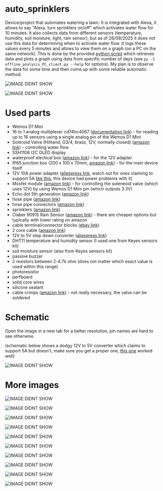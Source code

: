 # auto_sprinklers

Device/project that automates watering a lawn. It is integrated with Alexa, it allows to say "Alexa, turn sprinklers on/off" which activates water flow for 10 minutes. It also collects data from different sensors (temperature, humidity, soil moisture, light, rain sensor), but as of 26/08/2025 it does not use this data for determining when to activate water flow. It logs these values every 5 minutes and allows to view them on a graph (on a PC on the same network). This is done by the provided [python script](./offline_analysis_PC_client/offline_analysis_PC_client.py) which retrieves data and plots a graph using data from specific number of days (see `py -3 offline_analysis_PC_client.py --help` for options). My plan is to observe the data for some time and then come up with some reliable automatic method.    

![IMAGE DIDNT SHOW](./images/out_1.jpg)

![IMAGE DIDNT SHOW](./images/diagram.png)

# Used parts

* Wemos D1 Mini  
* 16 to 1 analog multiplexer cd74hc4067 ([documentation link](https://www.ti.com/lit/ds/symlink/cd74hc4067.pdf)) - for reading up to 16 sensors using a single analog pin of the Wemos D1 Mini  
* Solenoid Valve (Hilitand, G3/4, brass, 12V, normally closed) ([amazon link](https://www.amazon.co.uk/dp/B07F5HFDMM)) - controlling water flow  
* SSH1106 I2C OLED display  
* waterproof electical box ([amazon link](https://www.amazon.co.uk/dp/B0DFCSP1KQ)) - for the 12V adapter  
* IP65 junction box (200 x 100 x 70mm, [amazon link](https://www.amazon.co.uk/dp/B09CD8MB6W)) - for the main device itself  
* 12V 10A power adapter ([aliexpress link](https://www.aliexpress.com/item/1005007217303825.html), watch out for ones claiming to support 5A [like this](https://www.amazon.co.uk/dp/B07HRLGV3S), this device had power problems with it)    
* Mosfet module ([amazon link](https://www.amazon.co.uk/dp/B09TTLSRV9)) - for controlling the soleneoid valve (which uses 12V) by using Wemos D1 Mini pin (which outputs 3.3V)  
* Echo dot 5th generation ([amazon link](https://www.amazon.co.uk/dp/B09B96TG33))  
* hose pipe ([amazon link](https://www.amazon.co.uk/dp/B0741FN9FL))  
* hose pipe connectors ([amazon link](https://www.amazon.co.uk/dp/B08ZDC71FP))  
* sprinklers ([amazon link](https://www.amazon.co.uk/dp/B0FCXRCN12))  
* Claber 90915 Rain Sensor ([amazon link](https://www.amazon.co.uk/dp/B000EVNWTQ)) - there are cheaper options but typically with lower rating on amazon  
* cable terminal/connector blocks ([ebay link](https://www.ebay.co.uk/itm/264394503287))  
* 2 core cable ([amazon link](https://www.amazon.co.uk/dp/B0DP8183Z9))  
* 12V to 5V step down converter ([aliexpress link](https://www.aliexpress.com/item/1005006648976219.html))  
* DHT11 temperature and humidity sensor (I used one from Keyes sensors kit)  
* soil moisture sensor (also from Keyes sensors kit)  
* passive buzzer  
* 2 resistors between 2-4.7k ohm (does not matter which exact value is used within this range)  
* photoresistor  
* perfboard  
* solid core wires  
* silicone sealant  
* cable crimps ([amazon link](https://www.amazon.co.uk/dp/B07H4LCNKT)) - not really necessary, the valve can be soldered  

# Schematic 
Open the image in a new tab for a better resolution, pin names are hard to see otherwise.  

(schematic below shows a dodgy 12V to 5V converter which claims to support 5A but doesn't, make sure you get a proper one, [this one](https://www.aliexpress.com/item/1005007217303825.html) worked well)  

![IMAGE DIDNT SHOW](./images/schematic.png)

# More images

![IMAGE DIDNT SHOW](./images/parts_before.jpg)


![IMAGE DIDNT SHOW](./images/out_2.jpg)

![IMAGE DIDNT SHOW](./images/out_3.jpg)

![IMAGE DIDNT SHOW](./images/valve_inside.jpg)

![IMAGE DIDNT SHOW](./images/esp.jpg)

![IMAGE DIDNT SHOW](./images/rails.jpg)

![IMAGE DIDNT SHOW](./images/rails_top.jpg)

![IMAGE DIDNT SHOW](./images/cover_1.jpg)

![IMAGE DIDNT SHOW](./images/cover_2.jpg)

![IMAGE DIDNT SHOW](./images/converter.jpg)